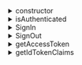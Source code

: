 <details>
  <summary>constructor</summary>

**パラメータ**

| パラメータ   | タイプ          |
| ----------- | ------------- |
| logtoConfig | `LogtoConfig` |

**戻り値のタイプ**

`LogtoClient`

**ノート**

- 必要に応じて追加のパラメータを追加できます。
- logtoConfig で usePersistStorage が有効になっている場合、プラットフォームSDKは以下の機能を提供します:
  - `clientId` を元に一意のキーで永続データを保存します。
  - 初期化時にローカルマシンから `refreshToken` と `idToken` をロードします。
  - `Core.fetchTokenByAuthorizationCode` および `Core.fetchTokenByRefreshToken` で `refreshToken` と `idToken` をローカルに保存します。

</details>

<details>
  <summary>isAuthenticated</summary>

ユーザーが認証されているかどうかを知るためのものです。

ゲッターとしても定義できます。

ユーザーは認証されていると見なされます:

- ID トークンを正常に取得している場合。
- ローカルマシンから ID トークンをロードしている場合。

**パラメータ**

なし

**戻り値のタイプ**

`boolean`

</details>

<details>
  <summary>SignIn</summary>

このメソッドはサインインフローを開始し、プラットフォームSDKがサインインリダイレクトプロセスを含む認証の完了に必要なすべてのステップを処理する必要があります。

このメソッドが正常に呼び出された後、ユーザーは認証されます。

サインインプロセスは Core SDK 関数に依存します:

- `generateSignInUri`
- `verifyAndParseCodeFromCallbackUri`
- `fetchTokenByAuthorizationCode`

ノート:

- `generateSignInUri` に必要なリソースが含まれているため、`fetchTokenByAuthorizationCode` 関数にリソースを渡す必要はありません。

**パラメータ**

| パラメータ   | タイプ     |
| ----------- | -------- |
| redirectUri | `string` |

**戻り値のタイプ**

`void`

**例外**

- このサインインプロセス中に発生したエラー。

</details>

<details>
  <summary>SignOut</summary>

サインアウトプロセスは以下の手順に従う必要があります:

1. ローカルストレージ、クッキー、永続データ、またはその他の何かをクリアします。
2. `Core.revoke` を使用して取得したリフレッシュトークンを取り消します（リフレッシュトークンが取り消されると、Logtoサービスは関連するすべてのトークンを取り消します）。
3. ステップ 1でサインインページのセッションがクリアされない場合は、ユーザーを Logto のサインアウトエンドポイントにリダイレクトします。

ノート:

- ステップ 2では、`Core.revoke` は非同期呼び出しであり、失敗してもサインアウトプロセスはブロックされません。
- ステップ 3では、`Core.generateSignOutUri` を使用して、Logto のサインアウトエンドポイントを生成します。

**パラメータ**

| パラメータ             | タイプ     | 必須     | デフォルト値 |
| --------------------- | -------- | -------- | ------------- |
| postLogoutRedirectUri | `string` |          | `null`        |

**戻り値のタイプ**

`void`

**例外**

- このサインアウトプロセス中に発生したエラー。

</details>

<details>
  <summary>getAccessToken</summary>

`getAccessToken` は `accessTokenMap` から `resource` および `scope` によって `AccessToken` を取得し、その `AccessToken` の `token` 値を返します。

Logto V1 ではカスタムスコープはサポートしていないため、`scope` は `null` に設定します。

**ノート**

- 対応する `AccessToken` を見つけられない場合は、必要なトークンを取得するために `Core.fetchTokenByRefreshToken` アクションを実行します。
- `accessToken` が期限切れでない場合、その内部の `token` 値を返します。
- `accessToken` が期限切れの場合は、新しい `accessToken` を取得し、ローカルの `accessTokenMap` を更新し、内部の新しい `token` 値を返します。
- `Core.fetchTokenByRefreshToken` が失敗した場合は、発生した例外とともにユーザーに通知します。
- リフレッシュトークンが見つからない場合は、未承認の例外が発生したことをユーザーに通知します。
- サインイン後に `refreshToken` を取得しなければ、`Core.fetchTokenByRefreshToken` アクションを実行することはできません。

**パラメータ**

| パラメータ | タイプ     | 必須     | デフォルト値 |
| --------- | -------- | -------- | ------------- |
| リソース  | `string` |          | `null`        |

**戻り値のタイプ**

`string`

**例外**

- ユーザーが認証されていない。
- 入力の `resource` が `logtoConfig` に設定されていない。
- `Core.fetchTokenByRefreshToken` の前にリフレッシュトークンが見つからない。
- `Core.fetchTokenByRefreshToken` が失敗した。

</details>

<details>
  <summary>getIdTokenClaims</summary>

`getIdTokenClaims` は `idToken` プロパティのクレームを持つオブジェクトを返します。

**パラメータ**

なし

**戻り値のタイプ**

`IdTokenClaims`

**例外**

- ユーザーが認証されていない。

</details>